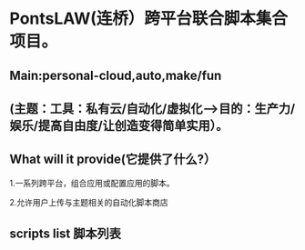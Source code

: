 # PontsLAW(连桥）跨平台联合脚本集合项目。

## Main:personal-cloud,auto,make/fun

## (主题：工具：私有云/自动化/虚拟化-->目的：生产力/娱乐/提高自由度/让创造变得简单实用）。

## What will it provide(它提供了什么?）
1.一系列跨平台，组合应用或配置应用的脚本。

2.允许用户上传与主题相关的自动化脚本商店

## scripts list 脚本列表
